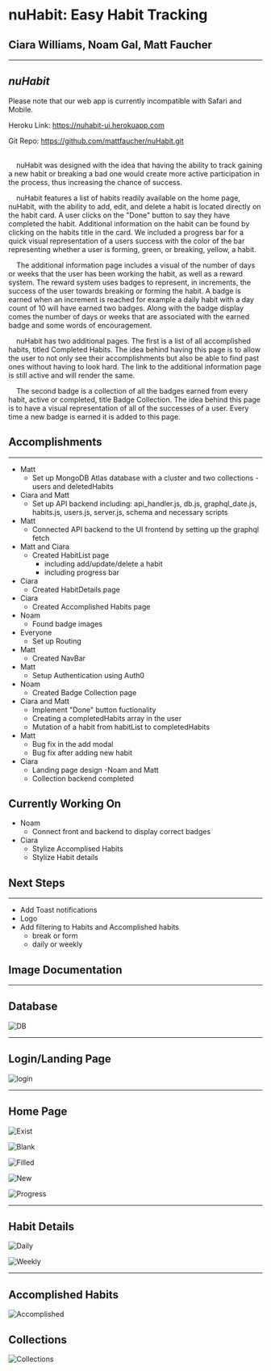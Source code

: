 # **nuHabit**: Easy Habit Tracking

## Ciara Williams, Noam Gal, Matt Faucher

---

## **_nuHabit_**

Please note that our web app is currently incompatible with Safari and Mobile.

Heroku Link: https://nuhabit-ui.herokuapp.com

Git Repo: https://github.com/mattfaucher/nuHabit.git
<br>
<br>

&nbsp;&nbsp;&nbsp;&nbsp;nuHabit was designed with the idea that having the ability to track gaining a new habit or breaking a bad one would create more active participation in the process, thus increasing the chance of success.

&nbsp;&nbsp;&nbsp;&nbsp;nuHabit features a list of habits readily available on the home page, nuHabit, with the ability to add, edit, and delete a habit is located directly on the habit card. A user clicks on the "Done" button to say they have completed the habit. Additional information on the habit can be found by clicking on the habits title in the card. We included a progress bar for a quick visual representation of a users success with the color of the bar representing whether a user is forming, green, or breaking, yellow, a habit.

&nbsp;&nbsp;&nbsp;&nbsp;The additional information page includes a visual of the number of days or weeks that the user has been working the habit, as well as a reward system. The reward system uses badges to represent, in increments, the success of the user towards breaking or forming the habit. A badge is earned when an increment is reached for example a daily habit with a day count of 10 will have earned two badges. Along with the badge display comes the number of days or weeks that are associated with the earned badge and some words of encouragement.

&nbsp;&nbsp;&nbsp;&nbsp;nuHabit has two additional pages. The first is a list of all accomplished habits, titled Completed Habits. The idea behind having this page is to allow the user to not only see their accomplishments but also be able to find past ones without having to look hard. The link to the additional information page is still active and will render the same.

&nbsp;&nbsp;&nbsp;&nbsp;The second badge is a collection of all the badges earned from every habit, active or completed, title Badge Collection. The idea behind this page is to have a visual representation of all of the successes of a user. Every time a new badge is earned it is added to this page.

## **Accomplishments**

---

- Matt
  - Set up MongoDB Atlas database with a cluster and two collections - users and deletedHabits
- Ciara and Matt
  - Set up API backend including: api_handler.js, db.js, graphql_date.js, habits.js, users.js, server.js, schema and necessary scripts
- Matt
  - Connected API backend to the UI frontend by setting up the graphql fetch
- Matt and Ciara
  - Created HabitList page
    - including add/update/delete a habit
    - including progress bar
- Ciara
  - Created HabitDetails page
- Ciara
  - Created Accomplished Habits page
- Noam
  - Found badge images
- Everyone
  - Set up Routing
- Matt
  - Created NavBar
- Matt
  - Setup Authentication using Auth0
- Noam
  - Created Badge Collection page
- Ciara and Matt
  - Implement "Done" button fuctionality
  - Creating a completedHabits array in the user
  - Mutation of a habit from habitList to completedHabits
- Matt
  - Bug fix in the add modal
  - Bug fix after adding new habit
- Ciara
  - Landing page design
-Noam and Matt
  - Collection backend completed

## **Currently Working On**

- Noam
  - Connect front and backend to display correct badges
- Ciara
  - Stylize Accomplised Habits
  - Stylize Habit details



## **Next Steps**

---


- Add Toast notifications
- Logo
- Add filtering to Habits and Accomplished habits
  - break or form
  - daily or weekly

## **Image Documentation**

---

## Database

![DB](/readme-images/DB.png)

---

## Login/Landing Page

![login](/readme-images/Login.png)

---

## Home Page

![Exist](/readme-images/Existing.png)

![Blank](/readme-images/BlankModal.png)

![Filled](/readme-images/FilledModal.png)

![New](/readme-images/NewHabitAdded.png)

![Progress](/readme-images/ProgressBarDifference.png)

---

## Habit Details

![Daily](/readme-images/Daily.png)

![Weekly](/readme-images/Weekly.png)

---

## Accomplished Habits

![Accomplished](/readme-images/NoAccomplishedHabits.png)

## Collections

![Collections](/readme-images/SH_Collections.png)
